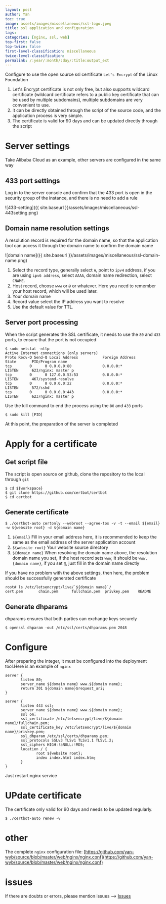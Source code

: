 ```yaml
---
layout: post
author: Yan 
toc: true
image: assets/images/miscellaneous/ssl-logo.jpeg
title: ssl application and configuration
tags:
categories: [nginx, ssl, web]
top-first: false
top-twice: false
first-level-classification: miscellaneous
twice-level-classification:
permalink: /:year/:month/:day/:title:output_ext
---
```


Configure to use the open source ssl certificate `Let's Encrypt` of the Linux Foundation

1. Let's Encrypt certificate is not only free, but also supports wildcard certificate (wildcard certificate refers to a public key certificate that can be used by multiple subdomains), multiple subdomains are very convenient to use.
2. It can be directly obtained through the script of the source code, and the application process is very simple.
3. The certificate is valid for 90 days and can be updated directly through the script

# Server settings

Take Alibaba Cloud as an example, other servers are configured in the same way

## 433 port settings


Log in to the server console and confirm that the 433 port is open in the security group of the instance, and there is no need to add a rule

![433-setting]({{ site.baseurl }}/assets/images/miscellaneous/ssl-443setting.png)

## Domain name resolution settings

A resolution record is required for the domain name, so that the application tool can access it through the domain name to confirm the domain name

![domain name]({{ site.baseurl }}/assets/images/miscellaneous/ssl-domain-name.png)

1. Select the record type, generally select `A`, point to `ipv4` address, if you are using `ipv6 address`, select `AAAA`, domain name redirection, select `CNAME`.
2. Host record, choose `www` or `@` or whatever. Here you need to remember your host record, which will be used later.
3. Your domain name
4. Record value select the IP address you want to resolve
5. Use the default value for TTL.

## Server port processing

When the script generates the SSL certificate, it needs to use the `80` and `433` ports, to ensure that the port is not occupied

```shell
$ sudo netstat -ntlp
Active Internet connections (only servers)
Proto Recv-Q Send-Q Local Address           Foreign Address         State       PID/Program name    
tcp        0      0 0.0.0.0:80              0.0.0.0:*               LISTEN      623/nginx: master p 
tcp        0      0 127.0.0.53:53           0.0.0.0:*               LISTEN      467/systemd-resolve 
tcp        0      0 0.0.0.0:22              0.0.0.0:*               LISTEN      572/sshd            
tcp        0      0 0.0.0.0:443             0.0.0.0:*               LISTEN      623/nginx: master p 

```

Use the kill command to end the process using the `80` and `433` ports

```shell
$ sudo kill [PID]
```

At this point, the preparation of the server is completed

# Apply for a certificate

## Get script file

The script is open source on github, clone the repository to the local through `git`

```shell
$ cd ${workspace}
$ git clone https://github.com/certbot/certbot
$ cd certbot
```

## Generate certificate

```shell
$ ./certbot-auto certonly --webroot --agree-tos -v -t --email ${email} -w ${website root} -d ${domain name}
```

1. `${email}` Fill in your email address here, it is recommended to keep the same as the email address of the server application account
2. `${website root}` Your website source directory
3. `${domain name}` When resolving the domain name above, the resolution domain name you set, if the host record sets `www`, it should be `www.{domain name}`, if you set `@`, just fill in the domain name directly

If you have no problem with the above settings, then here, the problem should be successfully generated certificate

```shell
root# ls /etc/letsencrypt/live/`${domain name}`/
cert.pem       chain.pem      fullchain.pem  privkey.pem    README
```

## Generate dhparams

dhparams ensures that both parties can exchange keys securely

```shell
$ openssl dhparam -out /etc/ssl/certs/dhparams.pem 2048
```

# Configure


After preparing the integer, it must be configured into the deployment tool.Here is an example of `nginx`

```shell
server {
       listen 80;
       server_name ${domain name} www.${domain name};
       return 301 ${domain name}$request_uri;
}

server {
       listen 443 ssl;
       server_name ${domain name} www.${domain name};
       ssl on;
       ssl_certificate /etc/letsencrypt/live/${domain name}/fullchain.pem;
       ssl_certificate_key /etc/letsencrypt/live/${domain name}/privkey.pem;
       ssl_dhparam /etc/ssl/certs/dhparams.pem;
       ssl_protocols SSLv3 TLSv1 TLSv1.1 TLSv1.2;
       ssl_ciphers HIGH:!aNULL:!MD5;
       location / {
              root ${website root};
              index index.html index.htm;
       }
}

```

Just restart nginx service

# UPdate certificate

The certificate only valid for 90 days and needs to be updated regularly.

```shell
$ ./certbot-auto renew -v
```

# other

The complete `nginx` configuration file: [https://github.com/yan-wyb/source/blob/master/web/nginx/nginx.conf](https://github.com/yan-wyb/source/blob/master/web/nginx/nginx.conf)


# issues

If there are doubts or errors, please mention issues --> [Issues](https://github.com/yan-wyb/issues/issues)

